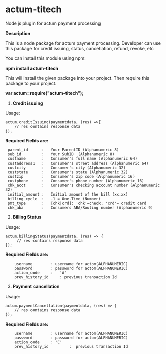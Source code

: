 # actum-titech
Node js plugin for actum payment processing

<h><b>Description</b></h>

This is a node package for actum payment processing. Developer can use this package for credit issuing, status, cancellation, refund, revoke, etc

You can install this module using npm:

<b>npm install actum-titech</b>

This will install the given package into your project. Then require this package to your project.

<b>var actum=require("actum-titech");</b>

1) <b>Credit issuing</b>

Usage:

    actum.creditIssuing(paymentdata, (res) =>{
        // res contains response data
    });

<b>Required Fields are:</b>

     parent_id      :   Your ParentID (Alphanumeric 8)
     sub_id         :   Your SubID  (Alphanumeric 8)
     custname       :   Consumer's full name (Alphanumeric 64)
     custaddress1   :   Consumer's street address (Alphanumeric 64)
     custcity       :   Consumer's city (Alphanumeric 32)
     custstate      :   Consumer's state (Alphanumeric 32)
     custzip        :   Consumer's zip code (Alphanumeric 16)
     custphone      :   Consumer's phone number (Alphanumeric 16)
     chk_acct       :   Consumer's checking account number (Alphanumeric 32)
     initial_amount :   Initial amount of the bill (xx.xx)
     billing_cycle  :   -1 = One-Time (Number)
     pmt_type       :   [chk|crd]: 'chk'=check; 'crd'= credit card
     chk_aba        :   Consumers ABA/Routing number (Alphanumeric 9)
2) <b>Billing Status</b>

Usage:

    actum.billingStatus(paymentdata, (res) => {
         // res contains response data
    });

<b>Required Fields are:</b>

        username        : username for actom(ALPHANUMERIC)
        password        : password for actom(ALPHANUMERIC)
        action_code     :   'A'
        prev_history_id     : previous transaction Id
3) <b>Payment cancellation</b>

Usage:

    actum.paymentCancellation(paymentdata, (res) => {
        // res contains response data
    });

<b>Required Fields are:</b>

        username        : username for actom(ALPHANUMERIC)
        password        : password for actom(ALPHANUMERIC)
        action_code     : 'C'
        prev_history_id         :  previous transaction Id
